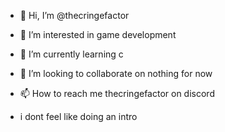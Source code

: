 - 👋 Hi, I’m @thecringefactor
- 👀 I’m interested in game development
- 🌱 I’m currently learning c
- 💞️ I’m looking to collaborate on nothing for now
- 📫 How to reach me thecringefactor on discord

- i dont feel like doing an intro 

<!---
thecringefactor/thecringefactor is a ✨ special ✨ repository because its `README.md` (this file) appears on your GitHub profile.
You can click the Preview link to take a look at your changes.
--->
